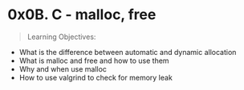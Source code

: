 0x0B. C - malloc, free
======================

> Learning Objectives:

* What is the difference between automatic and dynamic allocation
* What is malloc and free and how to use them
* Why and when use malloc
* How to use valgrind to check for memory leak
